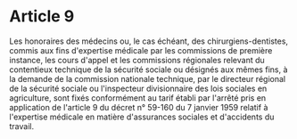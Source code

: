 # Article 9

Les honoraires des médecins ou, le cas échéant, des chirurgiens-dentistes, commis aux fins d'expertise médicale par les commissions de première instance, les cours d'appel et les commissions régionales relevant du contentieux technique de la sécurité sociale ou désignés aux mêmes fins, à la demande de la commission nationale technique, par le directeur régional de la sécurité sociale ou l'inspecteur divisionnaire des lois sociales en agriculture, sont fixés conformément au tarif établi par l'arrêté pris en application de l'article 9 du décret n° 59-160 du 7 janvier 1959 relatif à l'expertise médicale en matière d'assurances sociales et d'accidents du travail.
